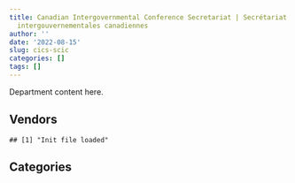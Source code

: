 ```yaml
---
title: Canadian Intergovernmental Conference Secretariat | Secrétariat des conférences
  intergouvernementales canadiennes
author: ''
date: '2022-08-15'
slug: cics-scic
categories: []
tags: []
---
```


<script src="/rmarkdown-libs/htmlwidgets/htmlwidgets.js"></script>
<link href="/rmarkdown-libs/datatables-css/datatables-crosstalk.css" rel="stylesheet" />
<script src="/rmarkdown-libs/datatables-binding/datatables.js"></script>
<script src="/rmarkdown-libs/jquery/jquery-3.6.0.min.js"></script>
<link href="/rmarkdown-libs/dt-core-bootstrap/css/dataTables.bootstrap.min.css" rel="stylesheet" />
<link href="/rmarkdown-libs/dt-core-bootstrap/css/dataTables.bootstrap.extra.css" rel="stylesheet" />
<script src="/rmarkdown-libs/dt-core-bootstrap/js/jquery.dataTables.min.js"></script>
<script src="/rmarkdown-libs/dt-core-bootstrap/js/dataTables.bootstrap.min.js"></script>
<link href="/rmarkdown-libs/crosstalk/css/crosstalk.min.css" rel="stylesheet" />
<script src="/rmarkdown-libs/crosstalk/js/crosstalk.min.js"></script>
<script src="/rmarkdown-libs/htmlwidgets/htmlwidgets.js"></script>
<link href="/rmarkdown-libs/datatables-css/datatables-crosstalk.css" rel="stylesheet" />
<script src="/rmarkdown-libs/datatables-binding/datatables.js"></script>
<script src="/rmarkdown-libs/jquery/jquery-3.6.0.min.js"></script>
<link href="/rmarkdown-libs/dt-core-bootstrap/css/dataTables.bootstrap.min.css" rel="stylesheet" />
<link href="/rmarkdown-libs/dt-core-bootstrap/css/dataTables.bootstrap.extra.css" rel="stylesheet" />
<script src="/rmarkdown-libs/dt-core-bootstrap/js/jquery.dataTables.min.js"></script>
<script src="/rmarkdown-libs/dt-core-bootstrap/js/dataTables.bootstrap.min.js"></script>
<link href="/rmarkdown-libs/crosstalk/css/crosstalk.min.css" rel="stylesheet" />
<script src="/rmarkdown-libs/crosstalk/js/crosstalk.min.js"></script>

Department content here.

## Vendors

    ## [1] "Init file loaded"

<div id="htmlwidget-1" style="width:100%;height:auto;" class="datatables html-widget"></div>
<script type="application/json" data-for="htmlwidget-1">{"x":{"style":"bootstrap","filter":"none","vertical":false,"data":[["<a href=\"/vendors/cbci_telecom/\">CBCI TELECOM<\/a>","<a href=\"/vendors/ids_systems_consultants/\">IDS SYSTEMS CONSULTANTS<\/a>","<a href=\"/vendors/iron_mountain/\">IRON MOUNTAIN<\/a>","<a href=\"/vendors/mnp/\">MNP<\/a>","<a href=\"/vendors/nisha_techonologies/\">NISHA TECHONOLOGIES<\/a>","<a href=\"/vendors/pra/\">PRA<\/a>","<a href=\"/vendors/softchoice/\">SOFTCHOICE<\/a>","<a href=\"/vendors/telus_canada/\">TELUS CANADA<\/a>","<a href=\"/vendors/xerox/\">XEROX<\/a>"],["$137,730.49",null,null,null,null,"$ 13,673.98","$  5,796.72","$ 17,017.80",null],["$ 25,494.23",null,null,null,null,"$  4,212.08","$  5,796.72",null,"$ 25,236.30"],["$ 12,600.00","$ 24,690.50","$107,824.60","$ 45,832.80","$100,168.35","$ 19,676.12","$     15.88",null,"$ 19,788.66"],[null,"$ 24,860.00",null,null,null,null,null,null,"$  4,590.01"]],"container":"<table class=\"table table-striped table-hover row-border order-column display\">\n  <thead>\n    <tr>\n      <th>Vendor<\/th>\n      <th>2017-2018<\/th>\n      <th>2018-2019<\/th>\n      <th>2019-2020<\/th>\n      <th>2020-2021<\/th>\n    <\/tr>\n  <\/thead>\n<\/table>","options":{"order":[[4,"desc"]],"pageLength":10,"autoWidth":true,"columnDefs":[],"orderClasses":false}},"evals":[],"jsHooks":[]}</script>

## Categories

<div id="htmlwidget-2" style="width:100%;height:auto;" class="datatables html-widget"></div>
<script type="application/json" data-for="htmlwidget-2">{"x":{"style":"bootstrap","filter":"none","vertical":false,"data":[["<a href=\"/categories/1_facilities_and_construction/\">1_facilities_and_construction<\/a>","<a href=\"/categories/10_office_management/\">10_office_management<\/a>","<a href=\"/categories/2_professional_services/\">2_professional_services<\/a>","<a href=\"/categories/3_information_technology/\">3_information_technology<\/a>","<a href=\"/categories/5_transportation_and_logistics/\">5_transportation_and_logistics<\/a>","<a href=\"/categories/7_travel/\">7_travel<\/a>","<a href=\"/categories/8_security_and_protection/\">8_security_and_protection<\/a>","<a href=\"/categories/9_human_capital/\">9_human_capital<\/a>"],[null,"$ 37,287.74","$ 52,549.95","$170,375.15",null,null,null,null],["$167,622.94","$102,978.65","$ 67,471.48","$ 59,286.95","$ 13,745.60",null,null,"$ 21,424.80"],["$120,572.25","$ 19,788.66","$332,672.91","$217,547.64","$ 58,935.96","$ 44,851.86","$ 14,487.96",null],["$ 10,170.00","$  4,590.01","$ 46,691.60","$ 81,359.90","$ 14,618.59",null,null,null]],"container":"<table class=\"table table-striped table-hover row-border order-column display\">\n  <thead>\n    <tr>\n      <th>Category<\/th>\n      <th>2017-2018<\/th>\n      <th>2018-2019<\/th>\n      <th>2019-2020<\/th>\n      <th>2020-2021<\/th>\n    <\/tr>\n  <\/thead>\n<\/table>","options":{"order":[[4,"desc"]],"pageLength":20,"autoWidth":true,"columnDefs":[],"orderClasses":false,"lengthMenu":[10,20,25,50,100]}},"evals":[],"jsHooks":[]}</script>
